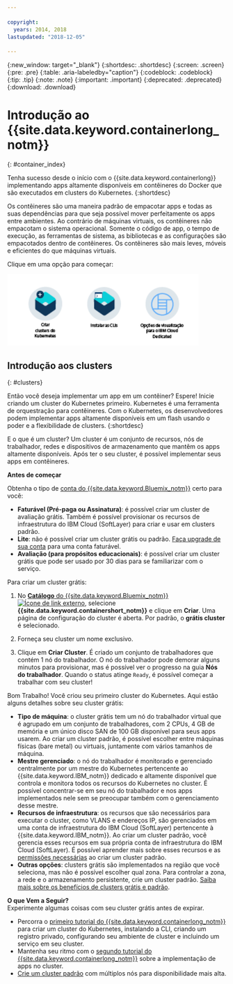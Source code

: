 ```yaml
---

copyright:
  years: 2014, 2018
lastupdated: "2018-12-05"

---
```


{:new_window: target="_blank"}
{:shortdesc: .shortdesc}
{:screen: .screen}
{:pre: .pre}
{:table: .aria-labeledby="caption"}
{:codeblock: .codeblock}
{:tip: .tip}
{:note: .note}
{:important: .important}
{:deprecated: .deprecated}
{:download: .download}



# Introdução ao {{site.data.keyword.containerlong_notm}}
{: #container_index}

Tenha sucesso desde o início com o {{site.data.keyword.containerlong}} implementando apps altamente disponíveis em contêineres do Docker que são executados em clusters do Kubernetes.
{:shortdesc}

Os contêineres são uma maneira padrão de empacotar apps e todas as suas dependências para que seja possível mover perfeitamente os apps entre ambientes. Ao contrário de máquinas virtuais, os contêineres não empacotam o sistema operacional. Somente o código de app, o tempo de execução, as ferramentas de sistema, as bibliotecas e as configurações são empacotados dentro de contêineres. Os contêineres são mais leves, móveis e eficientes do que máquinas virtuais.


Clique em uma opção para começar:

<img usemap="#home_map" border="0" class="image" id="image_ztx_crb_f1b" src="images/cs_public_dedicated_options.png" width="440" alt="Clique em um ícone para iniciar rapidamente com o {{site.data.keyword.containerlong_notm}}. Com o {{site.data.keyword.Bluemix_dedicated_notm}}, clique nesse ícone para ver suas opções." style="width:440px;" />
<map name="home_map" id="home_map">
<area href="#clusters" alt="Introdução aos clusters do Kubernetes em{{site.data.keyword.Bluemix_notm}}" title="Introdução aos clusters do Kubernetes em{{site.data.keyword.Bluemix_notm}}" shape="rect" coords="-7, -8, 108, 211" />
<area href="/docs/containers/cs_cli_install.html" alt="Instalar as CLIs." title="Instalar as CLIs." shape="rect" coords="155, -1, 289, 210" />
<area href="/docs/containers/cs_dedicated.html#dedicated_environment" alt="{{site.data.keyword.Bluemix_dedicated_notm}} ambiente de nuvem" title="{{site.data.keyword.Bluemix_notm}} ambiente de nuvem" shape="rect" coords="326, -10, 448, 218" />
</map>


## Introdução aos clusters
{: #clusters}

Então você deseja implementar um app em um contêiner? Espere! Inicie criando um cluster do Kubernetes primeiro. Kubernetes é uma ferramenta de orquestração para contêineres. Com o Kubernetes, os desenvolvedores podem implementar apps altamente disponíveis em um flash usando o poder e a flexibilidade de clusters.
{:shortdesc}

E o que é um cluster? Um cluster é um conjunto de recursos, nós de trabalhador, redes e dispositivos de armazenamento que mantêm os apps altamente disponíveis. Após ter o seu cluster, é possível implementar seus apps em contêineres.

**Antes de começar**

Obtenha o tipo de [conta do {{site.data.keyword.Bluemix_notm}}](https://console.bluemix.net/registration/) certo para você:
* **Faturável (Pré-paga ou Assinatura)**: é possível criar um cluster de avaliação grátis. Também é possível provisionar os recursos de infraestrutura do IBM Cloud (SoftLayer) para criar e usar em clusters padrão.
* **Lite**: não é possível criar um cluster grátis ou padrão. [Faça upgrade de sua conta](/docs/account/account_faq.html#changeacct) para uma conta faturável.
* **Avaliação (para propósitos educacionais)**: é possível criar um cluster grátis que pode ser usado por 30 dias para se familiarizar com o serviço.

Para criar um cluster grátis:

1.  No [**Catálogo** do {{site.data.keyword.Bluemix_notm}}![Ícone de link externo](../icons/launch-glyph.svg "Ícone de link externo")](https://console.bluemix.net/catalog/?category=containers), selecione **{{site.data.keyword.containershort_notm}}** e clique em **Criar**. Uma página de configuração do cluster é aberta. Por padrão, o **grátis cluster** é selecionado.

2.  Forneça seu cluster um nome exclusivo.

3.  Clique em **Criar Cluster**. É criado um conjunto de trabalhadores que contém 1 nó do trabalhador. O nó do trabalhador pode demorar alguns minutos para provisionar, mas é possível ver o progresso na guia **Nós do trabalhador**. Quando o status atinge `Ready`, é possível começar a trabalhar com seu cluster!

Bom Trabalho! Você criou seu primeiro cluster do Kubernetes. Aqui estão alguns detalhes sobre seu cluster grátis:

*   **Tipo de máquina**: o cluster grátis tem um nó do trabalhador virtual que é agrupado em um conjunto de trabalhadores, com 2 CPUs, 4 GB de memória e um único disco SAN de 100 GB disponível para seus apps usarem. Ao criar um cluster padrão, é possível escolher entre máquinas físicas (bare metal) ou virtuais, juntamente com vários tamanhos de máquina.
*   **Mestre gerenciado**: o nó do trabalhador é monitorado e gerenciado centralmente por um mestre do Kubernetes pertencente ao {{site.data.keyword.IBM_notm}} dedicado e altamente disponível que controla e monitora todos os recursos do Kubernetes no cluster. É possível concentrar-se em seu nó do trabalhador e nos apps implementados nele sem se preocupar também com o gerenciamento desse mestre.
*   **Recursos de infraestrutura**: os recursos que são necessários para executar o cluster, como VLANS e endereços IP, são gerenciados em uma conta de infraestrutura do IBM Cloud (SoftLayer) pertencente à {{site.data.keyword.IBM_notm}}. Ao criar um cluster padrão, você gerencia esses recursos em sua própria conta de infraestrutura do IBM Cloud (SoftLayer). É possível aprender mais sobre esses recursos e as [permissões necessárias](/docs/containers/cs_users.html#infra_access) ao criar um cluster padrão.
*   **Outras opções**: clusters grátis são implementados na região que você seleciona, mas não é possível escolher qual zona. Para controlar a zona, a rede e o armazenamento persistente, crie um cluster padrão. [Saiba mais sobre os benefícios de clusters grátis e padrão](/docs/containers/cs_why.html#cluster_types).


**O que Vem a Seguir?**</br>
Experimente algumas coisas com seu cluster grátis antes de expirar.

* Percorra o [primeiro tutorial do {{site.data.keyword.containerlong_notm}}](/docs/containers/cs_tutorials.html#cs_cluster_tutorial) para criar um cluster do Kubernetes, instalando a CLI, criando um registro privado, configurando seu ambiente de cluster e incluindo um serviço em seu cluster.
* Mantenha seu ritmo com o [segundo tutorial do {{site.data.keyword.containerlong_notm}}](/docs/containers/cs_tutorials_apps.html#cs_apps_tutorial) sobre a implementação de apps no cluster.
* [Crie um cluster padrão](/docs/containers/cs_clusters.html#clusters_ui) com múltiplos nós para disponibilidade mais alta.


